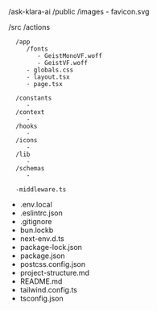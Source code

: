 /ask-klara-ai
   /public
      /images
      - favicon.svg

   /src
      /actions
      
      /app
         /fonts
            - GeistMonoVF.woff
            - GeistVF.woff
         - globals.css 
         - layout.tsx 
         - page.tsx
      
      /constants
         - 
      /context
         - 
      /hooks
         - 
      /icons
         - 
      /lib
         - 
      /schemas
         - 

      -middleware.ts
      
   - .env.local
   - .eslintrc.json
   - .gitignore
   - bun.lockb
   - next-env.d.ts
   - package-lock.json
   - package.json
   - postcss.config.json
   - project-structure.md
   - README.md
   - tailwind.config.ts
   - tsconfig.json